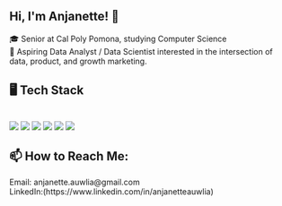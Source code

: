 ## Hi, I'm Anjanette! 👋

🎓 Senior at Cal Poly Pomona, studying Computer Science
<br>
🌱 Aspiring Data Analyst / Data Scientist interested in the intersection of data, product, and growth marketing.
<br>
<h2>🖥️ Tech Stack</h2>
<br>
<img src="https://img.shields.io/badge/Python-FFD43B?style=for-the-badge&logo=python&logoColor=blue" />
<img src="https://img.shields.io/badge/C%2B%2B-00599C?style=for-the-badge&logo=c%2B%2B&logoColor=white" />
<img src="https://img.shields.io/badge/Pandas-2C2D72?style=for-the-badge&logo=pandas&logoColor=white" />
<img src="https://img.shields.io/badge/Numpy-777BB4?style=for-the-badge&logo=numpy&logoColor=white" />
<img src="https://img.shields.io/badge/Microsoft_Excel-217346?style=for-the-badge&logo=microsoft-excel&logoColor=white" />
<img src="https://img.shields.io/badge/Tableau-E97627?style=for-the-badge&logo=Tableau&logoColor=white" />

<h2>📫 How to Reach Me:</h2>
Email: anjanette.auwlia@gmail.com<br>
LinkedIn:(https://www.linkedin.com/in/anjanetteauwlia)
